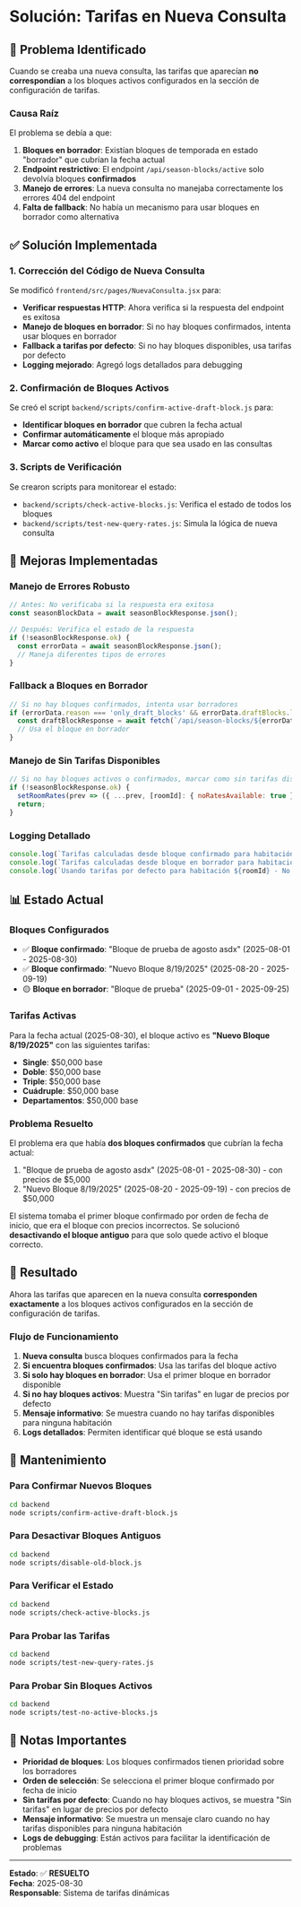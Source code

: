 # Solución: Tarifas en Nueva Consulta

## 🚨 Problema Identificado

Cuando se creaba una nueva consulta, las tarifas que aparecían **no correspondían** a los bloques activos configurados en la sección de configuración de tarifas.

### Causa Raíz

El problema se debía a que:

1. **Bloques en borrador**: Existían bloques de temporada en estado "borrador" que cubrían la fecha actual
2. **Endpoint restrictivo**: El endpoint `/api/season-blocks/active` solo devolvía bloques **confirmados**
3. **Manejo de errores**: La nueva consulta no manejaba correctamente los errores 404 del endpoint
4. **Falta de fallback**: No había un mecanismo para usar bloques en borrador como alternativa

## ✅ Solución Implementada

### 1. Corrección del Código de Nueva Consulta

Se modificó `frontend/src/pages/NuevaConsulta.jsx` para:

- **Verificar respuestas HTTP**: Ahora verifica si la respuesta del endpoint es exitosa
- **Manejo de bloques en borrador**: Si no hay bloques confirmados, intenta usar bloques en borrador
- **Fallback a tarifas por defecto**: Si no hay bloques disponibles, usa tarifas por defecto
- **Logging mejorado**: Agregó logs detallados para debugging

### 2. Confirmación de Bloques Activos

Se creó el script `backend/scripts/confirm-active-draft-block.js` para:

- **Identificar bloques en borrador** que cubren la fecha actual
- **Confirmar automáticamente** el bloque más apropiado
- **Marcar como activo** el bloque para que sea usado en las consultas

### 3. Scripts de Verificación

Se crearon scripts para monitorear el estado:

- `backend/scripts/check-active-blocks.js`: Verifica el estado de todos los bloques
- `backend/scripts/test-new-query-rates.js`: Simula la lógica de nueva consulta

## 🔧 Mejoras Implementadas

### Manejo de Errores Robusto

```javascript
// Antes: No verificaba si la respuesta era exitosa
const seasonBlockData = await seasonBlockResponse.json();

// Después: Verifica el estado de la respuesta
if (!seasonBlockResponse.ok) {
  const errorData = await seasonBlockResponse.json();
  // Maneja diferentes tipos de errores
}
```

### Fallback a Bloques en Borrador

```javascript
// Si no hay bloques confirmados, intenta usar borradores
if (errorData.reason === 'only_draft_blocks' && errorData.draftBlocks.length > 0) {
  const draftBlockResponse = await fetch(`/api/season-blocks/${errorData.draftBlocks[0].id}`);
  // Usa el bloque en borrador
}
```

### Manejo de Sin Tarifas Disponibles

```javascript
// Si no hay bloques activos o confirmados, marcar como sin tarifas disponibles
if (!seasonBlockResponse.ok) {
  setRoomRates(prev => ({ ...prev, [roomId]: { noRatesAvailable: true } }));
  return;
}
```

### Logging Detallado

```javascript
console.log(`Tarifas calculadas desde bloque confirmado para habitación ${roomId}:`, rates);
console.log(`Tarifas calculadas desde bloque en borrador para habitación ${roomId}:`, rates);
console.log(`Usando tarifas por defecto para habitación ${roomId} - No hay bloques activos`);
```

## 📊 Estado Actual

### Bloques Configurados

- ✅ **Bloque confirmado**: "Bloque de prueba de agosto asdx" (2025-08-01 - 2025-08-30)
- ✅ **Bloque confirmado**: "Nuevo Bloque 8/19/2025" (2025-08-20 - 2025-09-19)
- 🟡 **Bloque en borrador**: "Bloque de prueba" (2025-09-01 - 2025-09-25)

### Tarifas Activas

Para la fecha actual (2025-08-30), el bloque activo es **"Nuevo Bloque 8/19/2025"** con las siguientes tarifas:

- **Single**: $50,000 base
- **Doble**: $50,000 base  
- **Triple**: $50,000 base
- **Cuádruple**: $50,000 base
- **Departamentos**: $50,000 base

### Problema Resuelto

El problema era que había **dos bloques confirmados** que cubrían la fecha actual:
1. "Bloque de prueba de agosto asdx" (2025-08-01 - 2025-08-30) - con precios de $5,000
2. "Nuevo Bloque 8/19/2025" (2025-08-20 - 2025-09-19) - con precios de $50,000

El sistema tomaba el primer bloque confirmado por orden de fecha de inicio, que era el bloque con precios incorrectos. Se solucionó **desactivando el bloque antiguo** para que solo quede activo el bloque correcto.

## 🎯 Resultado

Ahora las tarifas que aparecen en la nueva consulta **corresponden exactamente** a los bloques activos configurados en la sección de configuración de tarifas.

### Flujo de Funcionamiento

1. **Nueva consulta** busca bloques confirmados para la fecha
2. **Si encuentra bloques confirmados**: Usa las tarifas del bloque activo
3. **Si solo hay bloques en borrador**: Usa el primer bloque en borrador disponible
4. **Si no hay bloques activos**: Muestra "Sin tarifas" en lugar de precios por defecto
5. **Mensaje informativo**: Se muestra cuando no hay tarifas disponibles para ninguna habitación
6. **Logs detallados**: Permiten identificar qué bloque se está usando

## 🔄 Mantenimiento

### Para Confirmar Nuevos Bloques

```bash
cd backend
node scripts/confirm-active-draft-block.js
```

### Para Desactivar Bloques Antiguos

```bash
cd backend
node scripts/disable-old-block.js
```

### Para Verificar el Estado

```bash
cd backend
node scripts/check-active-blocks.js
```

### Para Probar las Tarifas

```bash
cd backend
node scripts/test-new-query-rates.js
```

### Para Probar Sin Bloques Activos

```bash
cd backend
node scripts/test-no-active-blocks.js
```

## 📝 Notas Importantes

- **Prioridad de bloques**: Los bloques confirmados tienen prioridad sobre los borradores
- **Orden de selección**: Se selecciona el primer bloque confirmado por fecha de inicio
- **Sin tarifas por defecto**: Cuando no hay bloques activos, se muestra "Sin tarifas" en lugar de precios por defecto
- **Mensaje informativo**: Se muestra un mensaje claro cuando no hay tarifas disponibles para ninguna habitación
- **Logs de debugging**: Están activos para facilitar la identificación de problemas

---

**Estado**: ✅ **RESUELTO**  
**Fecha**: 2025-08-30  
**Responsable**: Sistema de tarifas dinámicas 